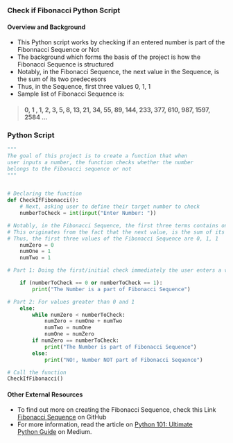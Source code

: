 ### Check if Fibonacci Python Script
#### Overview and Background
- This Python script works by checking if an entered number is part of the Fibonnacci Sequence or Not
- The background which forms the basis of the project is how the Fibonacci Sequence is structured
- Notably, in the Fibonacci Sequence, the next value in the Sequence, is the sum of its two predecesors
- Thus, in the Sequence, first three values 0, 1, 1
- Sample list of Fibonacci Sequence is:
> #### 0, 1 , 1, 2, 3, 5, 8, 13, 21, 34, 55, 89, 144, 233, 377, 610, 987, 1597, 2584 ...
### Python Script

```python
"""
The goal of this project is to create a function that when 
user inputs a number, the function checks whether the number 
belongs to the Fibonacci sequence or not
"""


# Declaring the function
def CheckIfFibonacci():
    # Next, asking user to define their target number to check
    numberToCheck = int(input("Enter Number: "))

# Notably, in the Fibonacci Sequence, the first three terms contains only 0 and 1
# This originates from the fact that the next value, is the sum of its two predecesors
# Thus, the first three values of the Fibonacci Sequence are 0, 1, 1
    numZero = 0
    numOne = 1
    numTwo = 1

# Part 1: Doing the first/initial check immediately the user enters a value based on 0 & 1

    if (numberToCheck == 0 or numberToCheck == 1):
        print("The Number is a part of Fibonacci Sequence")

# Part 2: For values greater than 0 and 1
    else:
        while numZero < numberToCheck:
            numZero = numOne + numTwo
            numTwo = numOne
            numOne = numZero
        if numZero == numberToCheck:
            print("The Number is part of Fibonacci Sequence")
        else:
            print("NO!, Number NOT part of Fibonacci Sequence")

# Call the function    
CheckIfFibonacci()
```


#### Other External Resources
- To find out more on creating the Fibonacci Sequence, check this Link [Fibonacci Sequence](https://gist.github.com/danny-votez/3111f753f452bcfc43f66b18a033b411) on GitHub
- For more information, read the article on [Python 101: Ultimate Python Guide]() on Medium. 
